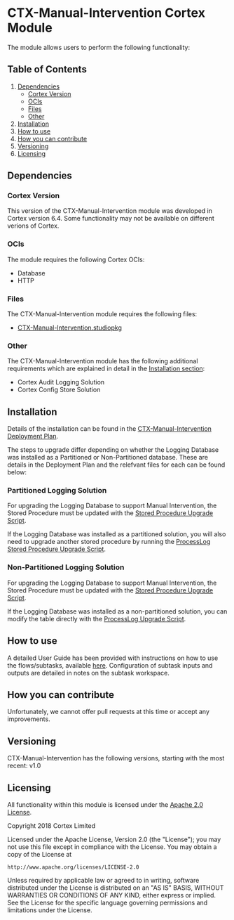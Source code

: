 # CTX-Manual-Intervention Cortex Module
<No module description found in studiopkg>

The module allows users to perform the following functionality:<Module Functionality>

## Table of Contents
1) [Dependencies](#dependencies)
    * [Cortex Version](#cortex-version)
    * [OCIs](#ocis)
    * [Files](#files)
    * [Other](#other)
2) [Installation](#installation)
3) [How to use](#how-to-use)
4) [How you can contribute](#how-you-can-contribute)
5) [Versioning](#versioning)
6) [Licensing](#licensing)


## Dependencies
### Cortex Version
This version of the CTX-Manual-Intervention module was developed in Cortex version 6.4. Some functionality may not be available on different verions of Cortex.

### OCIs
The  module requires the following Cortex OCIs:
* Database
* HTTP

### Files
The CTX-Manual-Intervention module requires the following files:
* [CTX-Manual-Intervention.studiopkg](https://github.com/CortexIntelligentAutomation/CTX-Manual-Intervention/releases/download/v1.0/CTX-Manual-Intervention.studiopkg)

### Other
The CTX-Manual-Intervention module has the following additional requirements which are explained in detail in the [Installation section](#Installation):
* Cortex Audit Logging Solution
* Cortex Config Store Solution

## Installation
Details of the installation can be found in the [CTX-Manual-Intervention Deployment Plan](https://github.com/CortexIntelligentAutomation/CTX-Manual-Intervention/blob/master/CTX-Manual-Intervention%20-%20Deployment%20Plan.pdf).

The steps to upgrade differ depending on whether the Logging Database was installed as a Partitioned or Non-Partitioned database. These are details in the Deployment Plan and the relefvant files for each can be found below:

### Partitioned Logging Solution
For upgrading the Logging Database to support Manual Intervention, the Stored Procedure must be updated with the [Stored Procedure Upgrade Script](https://github.com/CortexIntelligentAutomation/CTX-Manual-Intervention/releases/download/v1.0/CommitLog.sql).

If the Logging Database was installed as a partitioned solution, you will also need to upgrade another stored procedure by running the [ProcessLog Stored Procedure Upgrade Script](https://github.com/CortexIntelligentAutomation/CTX-Manual-Intervention/releases/download/v1.0/usp_PART_ProcessLog.sql).

### Non-Partitioned Logging Solution
For upgrading the Logging Database to support Manual Intervention, the Stored Procedure must be updated with the [Stored Procedure Upgrade Script](https://github.com/CortexIntelligentAutomation/CTX-Manual-Intervention/releases/download/v1.0/CommitLog.sql).

If the Logging Database was installed as a non-partitioned solution, you can modify the table directly with the [ProcessLog Upgrade Script](https://github.com/CortexIntelligentAutomation/CTX-Manual-Intervention/releases/download/v1.0/ProcessLog.Recreate.sql).

## How to use
A detailed User Guide has been provided with instructions on how to use the flows/subtasks, available [here](https://github.com/CortexIntelligentAutomation/CTX-Manual-Intervention/blob/master/CTX-Manual-Intervention%20-%20User%20Guide.pdf). Configuration of subtask inputs and outputs are detailed in notes on the subtask workspace.

## How you can contribute
Unfortunately, we cannot offer pull requests at this time or accept any improvements.

## Versioning
CTX-Manual-Intervention has the following versions, starting with the most recent: v1.0

## Licensing
All functionality within this module is licensed under the [Apache 2.0 License](https://www.apache.org/licenses/LICENSE-2.0).

Copyright 2018 Cortex Limited

Licensed under the Apache License, Version 2.0 (the "License");
you may not use this file except in compliance with the License.
You may obtain a copy of the License at

    http://www.apache.org/licenses/LICENSE-2.0

Unless required by applicable law or agreed to in writing, software
distributed under the License is distributed on an "AS IS" BASIS,
WITHOUT WARRANTIES OR CONDITIONS OF ANY KIND, either express or implied.
See the License for the specific language governing permissions and
limitations under the License.


